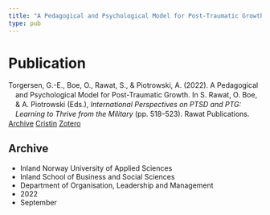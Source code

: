 ```yaml
---
title: "A Pedagogical and Psychological Model for Post-Traumatic Growth"
type: pub
---
```

<h1>Publication</h1>
<article id="csl-bib-container-47EBKX2C" class="csl-bib-container">
  <div class="csl-bib-body" style="line-height: 1.35; padding-left: 1em; text-indent:-1em;">
  <div class="csl-entry">Torgersen, G.-E., Boe, O., Rawat, S., &amp; Piotrowski, A. (2022). A Pedagogical and Psychological Model for Post-Traumatic Growth. In S. Rawat, O. Boe, &amp; A. Piotrowski (Eds.), <i>International Perspectives on PTSD and PTG: Learning to Thrive from the Military</i> (pp. 518&#x2013;523). Rawat Publications.</div>
</div>
  <div class="csl-bib-buttons">
    <a href="#taxonomy-article-47EBKX2C" class="csl-bib-button">Archive</a>
    <a href="https://app.cristin.no/results/show.jsf?id=2055082" alt="Cristin URL" class="csl-bib-button">Cristin</a>
    <a href="http://zotero.org/groups/5022929/items/47EBKX2C" alt="Zotero URL" class="csl-bib-button">Zotero</a>
  </div>
  <div id="csl-bib-meta-container-47EBKX2C"></div>
</article>
<div id="csl-bib-meta-47EBKX2C" class="csl-bib-meta">
  <article id="taxonomy-article-47EBKX2C" class="taxonomy-article">
    <h1>Archive</h1>
    <ul>
      <li>Inland Norway University of Applied Sciences</li>
      <li>Inland School of Business and Social Sciences</li>
      <li>Department of Organisation, Leadership and Management</li>
      <li>2022</li>
      <li>September</li>
    </ul>
  </article>
</div>
